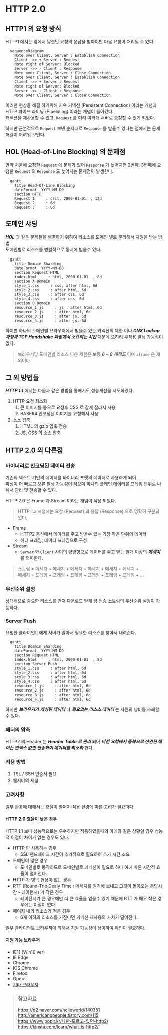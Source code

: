 # HTTP 2.0

## HTTP1 의 요청 방식

HTTP1 에서는 앞에서 날렷던 요청의 응답을 받아야만 다음 요청이 처리될 수 있다.

```mermaid
  sequenceDiagram
    Note over Client, Server : Establish Connection
    Client ->> + Server : Request
    Note right of Server: Blocked
    Server ->> - Client : Response
    Note over Client, Server : Close Connection
    Note over Client, Server : Establish Connection
    Client ->> + Server : Request
    Note right of Server: Blocked
    Server ->> - Client : Response
    Note over Client, Server : Close Connection
```

이러한 현상을 해결 하기위해 지속 커넥션 (Persistent Connection) 이라는 개념과 HTTP 파이프 라이닝 (Pipelining) 이라는 개념이 들어갔다.  
커넥션을 재사용할 수 있고, `Request` 를 미리 여러개 서버로 요청할 수 있게 되었다.

하지만 근본적으로 `Request` 보낸 순서대로 `Response` 를 받을수 있다는 점에서는 문제해결이 어려워 보인다.

## HOL (Head-of-Line Blocking) 의 문제점

만약 처음에 요청한 `Request` 에 문제가 있어 `Response` 가 늦어지면 2번째, 3번째에 요청한 `Request` 의 `Response` 도 늦어지는 문제점이 발생한다.

```mermaid
  gantt
    title Head-Of-Line Blocking
    dateFormat  YYYY-MM-DD
    section HTTP
    Request 1     : crit, 2000-01-01  , 12d
    Request 2     : 6d
    Request 3     : 6d
```

## 도메인 샤딩

_**HOL**_ 과 같은 문제들을 해결하기 위하여 리소스를 도메인 별로 분리해서 자원을 받는 방법  
도메인별로 리소스를 병렬적으로 동시에 받을수 있다.

```mermaid
  gantt
    title Domain Sharding
    dateFormat  YYYY-MM-DD
    section Request HTML
    index.html     : html, 2000-01-01  , 8d
    section A Domain
    style_1.css     : css, after html, 6d
    style_2.css     : after html, 6d
    style_3.css     : after css, 6d
    style_4.css     : after css, 6d
    section B Domain
    resource_1.js     : js , after html, 6d
    resource_2.js     : after html, 6d
    resource_3.js     : after js, 6d
    resource_4.js     : after js, 6d
```

하지만 하나의 도메인별 브라우저에서 받을수 있는 커넥션의 제한 이나 _**DNS Lookup 과정과 TCP Handshake 과정에서 소요되는 시간**_ 때문에 오히려 부작용 발생 가능성이 있다.

> 브라우저당 도메인별 리소스 다운 제한은 보통 _**6 ~ 8 개정도**_ 이며 `iframe` 은 제외이다.

## 그 외 방법들

_**HTTP 1.1**_ 에서는 다음과 같은 방법을 통해서도 성능개선을 시도하였다.

1. HTTP 요청 최소화
    1. 큰 이미지를 틍으로 요청후 CSS 로 잘게 잘라서 사용
    2. BASE64 인코딩된 이미지를 요청해서 사용
2. 소스 압축
    1. HTML 의 gzip 압축 전송
    2. JS, CSS 의 소스 압축

## HTTP 2.0 의 다른점

### 바이너리로 인코딩된 데이터 전송

기존의 텍스트 기반의 데이터를 바이너리 포맷의 데이터로 사용하게 되어  
파싱이 더 빠르고 오류 발생 가능성이 적으며 하나의 플레인 데이터를 프레임 단위로 나눠서 관리 및 전송할 수 있다.

HTTP 2.0 은 Frame 과 Stream 이라는 개념이 적용 되었다.

> HTTP 1.x 시절에는 요청 (Request) 과 응답 (Response) 으로 명확히 구분되었다.

* Frame
  * HTTP2 통신에서 데이터를 주고 받을수 있는 가장 작은 단위의 데이터
  * 헤더 프레임, 데이터 프레임으로 구성
* Stream
  * `Server` 와 `Client` 사이의 양방향으로 데이터를 주고 받는 한개 이상의 _**메세지**_ 를 의미한다.

> 스트림 = 메세지 + 메세지 + 메세지 + 메세지 + 메세지 + 메세지 + ...  
> 메세지 = 프레임 + 프레임 + 프레임 + 프레임 + 프레임 + 프레임 + ...

### 우선순위 설정

상대적으로 중요한 리소스를 먼저 다운로드 받게 끔 전송 스트림의 우선순위 설정이 가능하다.

### Server Push

요청한 클라이언트에게 서버가 알아서 필요한 리소스를 찾아서 내려준다.

```mermaid
  gantt
    title Domain Sharding
    dateFormat  YYYY-MM-DD
    section Request HTML
    index.html     : html, 2000-01-01  , 8d
    section Server Push
    style_1.css     : after html, 6d
    style_2.css     : after html, 6d
    style_3.css     : after html, 6d
    style_4.css     : after html, 6d
    resource_1.js     : after html, 6d
    resource_2.js     : after html, 6d
    resource_3.js     : after html, 6d
    resource_4.js     : after html, 6d
```

하지만 _**브라우저가 캐싱된 데이터**_ 나 _**필요없는 리소스 데이터**_ 는 자원의 낭비를 초래할 수 있다.

### 헤더의 압축

HTTP2 의 Header 는 _**Header Table 로 관리**_ 되어 _**이전 요청에서 중복으로 선언된 헤더는 인덱스 값만 전송하여 데이터를 최소화**_ 한다.

### 적용 방법

1. TSL / SSH 인증서 필요
2. 웹서버의 세팅

### 고려사항

일부 환경에 대해서는 효율이 떨어져 적용 환경에 따른 고려가 필요하다.

#### HTTP 2.0 효율이 낮은 경우

HTTP 1.1 보다 성능적으로는 우수하지만 적용하였을때의 아래와 같은 상황일 경우 성능적 이점이 차이가 없는 경우도 있다.

* HTTP 만 사용하는 경우
  * SSL 핸드셰이크 시간이 추가적으로 필요하여 추가 시간 소요
* 도메인이 많은 경우
  * 도메인별로 동작하므로 도메인별로 커넥션이 필요로 하다 이에 따른 시간적 효율이 떨어진다.
* HTTP 가 병목 현상이 없는 경우
* RTT (Round-Trip Dealy Time : 메세지를 원격에 보내고 그것이 돌아오는 응답시간 - 레이턴시) 가 작은 경우
  * 레이턴시가 큰 경우에만 더 큰 효율을 얻을수 있기 때문에 RTT 가 매우 작은 경우에는 이점이 없다.
* 페이지 내의 리소스가 적은 경우
  * 6개 이하의 리소스를 가진다면 커넥션 재사용의 가치가 떨어진다.

일부 클라이언트 브라우저에 의해서 지원 가능성이 상이하여 확인이 필요하다.

#### 지원 가능 브라우저

* IE11 (Win10 ver)
* IE Edge
* Chrome
* IOS Chrome
* Firefox
* Opera
* [기타 브라우저](https://caniuse.com/#feat=http2)

> ### 참고자료  
> <https://d2.naver.com/helloworld/140351>  
> <http://americanopeople.tistory.com/115>  
> <https://www.popit.kr/나만-모르고-있던-http2/>  
> <https://kinsta.com/learn/what-is-http2/>